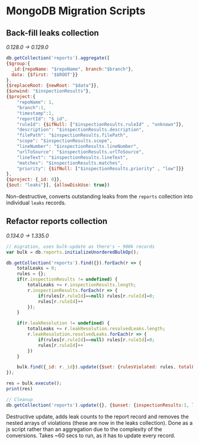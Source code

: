 # MongoDB Migration Scripts

## Back-fill leaks collection
_0.128.0 -> 0.129.0_

```javascript
db.getCollection('reports').aggregate([
{$group:{
  _id:{repoName: "$repoName", branch:"$branch"},
  data: {$first: '$$ROOT'}}
},
{$replaceRoot: {newRoot: "$data"}},
{$unwind: "$inspectionResults"},
{$project:{ 
    "repoName": 1, 
    "branch":1, 
    "timestamp":1, 
    "reportId": "$_id", 
    "ruleId": {$ifNull: ["$inspectionResults.ruleId" , "unknown"]}, 
    "description": "$inspectionResults.description", 
    "filePath": "$inspectionResults.filePath", 
    "scope": "$inspectionResults.scope", 
    "lineNumber": "$inspectionResults.lineNumber", 
    "urlToSource": "$inspectionResults.urlToSource", 
    "lineText": "$inspectionResults.lineText", 
    "matches": "$inspectionResults.matches", 
    "priority": {$ifNull: ["$inspectionResults.priority" , "low"]}}
},
{$project: {_id: 0}},
{$out: "leaks"}], {allowDiskUse: true})
```
Non-destructive, converts outstanding leaks from the `reports` collection into individual `leaks` records.

## Refactor reports collection
_0.134.0 -> 1.335.0_

```javascript
// migration, uses bulk-update as there's ~ 900k records
var bulk = db.reports.initializeUnorderedBulkOp();

db.getCollection('reports').find({}).forEach(r => {
    totalLeaks = 0;
    rules = {};
    if(r.inspectionResults != undefined) {
        totalLeaks += r.inspectionResults.length;
        r.inspectionResults.forEach(r => {
            if(rules[r.ruleId]==null) rules[r.ruleId]=0;
            rules[r.ruleId]++
        });
    }

    if(r.leakResolution != undefined) {
        totalLeaks += r.leakResolution.resolvedLeaks.length;
        r.leakResolution.resolvedLeaks.forEach(r => {
            if(rules[r.ruleId]==null) rules[r.ruleId]=0;
            rules[r.ruleId]++
        })
    }

    bulk.find({_id: r._id}).update({$set: {rulesViolated: rules, totalLeaks: totalLeaks, reportId: r._id}})
});

res = bulk.execute();
print(res)

// Cleanup
db.getCollection('reports').update({}, {$unset: {inspectionResults:1, leakResolution:1}}, {multi:true})
```
Destructive update, adds leak counts to the report record and removes the nested arrays of violations (these are now in the leaks collection).
Done as a js script rather than an aggregation due to the complexity of the conversions.
Takes ~60 secs to run, as it has to update every record.